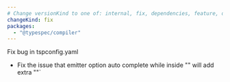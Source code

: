 ```yaml
---
# Change versionKind to one of: internal, fix, dependencies, feature, deprecation, breaking
changeKind: fix
packages:
  - "@typespec/compiler"
---
```


Fix bug in tspconfig.yaml
- Fix the issue that emitter option auto complete while inside "" will add extra ""`
